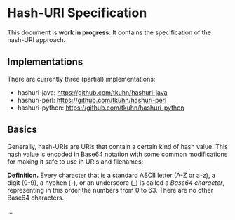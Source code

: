 Hash-URI Specification
======================

This document is **work in progress**. It contains the specification of the
hash-URI approach.


Implementations
---------------

There are currently three (partial) implementations:

- hashuri-java: https://github.com/tkuhn/hashuri-java
- hashuri-perl: https://github.com/tkuhn/hashuri-perl
- hashuri-python: https://github.com/tkuhn/hashuri-python


Basics
------

Generally, hash-URIs are URIs that contain a certain kind of hash value. This
hash value is encoded in Base64 notation with some common modifications for
making it safe to use in URIs and filenames:

**Definition.**
Every character that is a standard ASCII letter (A-Z or a-z), a digit (0-9), a
hyphen (-), or an underscore (_) is called a _Base64 character_, representing
in this order the numbers from 0 to 63. There are no other Base64 characters.

...
